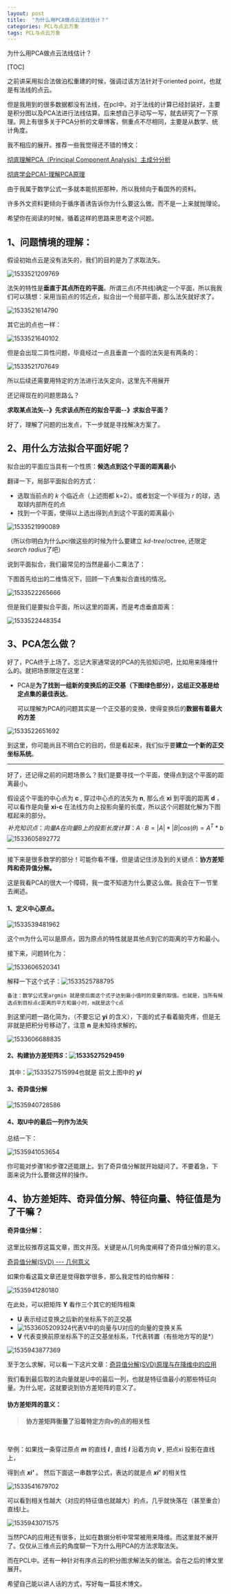 ```yaml
---
layout: post
title:  "为什么用PCA做点云法线估计？"
categories: PCL与点云万象
tags: PCL与点云万象
---
```


为什么用PCA做点云法线估计？

[TOC]

之前讲采用拟合法做泊松重建的时候，强调过该方法针对于oriented point，也就是有法线的点云。

但是我用到的很多数据都没有法线，在pcl中。对于法线的计算已经封装好，主要是积分图以及PCA法进行法线估算。后来想自己手动写一写，就去研究了一下原理。网上有很多关于PCA分析的文章博客，侧重点不尽相同，主要是从数学、统计角度。

我不相应的展开。推荐一些我觉得还不错的博文：

[彻底理解PCA（Principal Component Analysis）主成分分析](https://blog.csdn.net/u014485485/article/details/78408886)

[彻底学会PCA1-理解PCA原理](https://antdlx.com/che-di-xue-hui-pca1-li-jie-pcayuan-li/)

由于我属于数学公式一多就本能抗拒那种，所以我倾向于看国外的资料。

许多外文资料更倾向于循序善诱告诉你为什么要这么做。而不是一上来就抛理论。

希望你在阅读的时候，循着这样的思路来思考这个问题。

## 1、问题情境的理解：

假设初始点云是没有法矢的，我们的目的是为了求取法矢。

![1533521209769](http://7xq62e.com1.z0.glb.clouddn.com\nomal1.png)

法矢的特性是**垂直于其点所在的平面**。所谓三点(不共线)确定一个平面，所以我我们可以猜想：采用当前点的邻近点，拟合出一个局部平面，那么法矢就好求了。

![1533521614790](http://7xq62e.com1.z0.glb.clouddn.com\normal1-2.png)

其它出的点也一样：

![1533521640102](http://7xq62e.com1.z0.glb.clouddn.com\normal2.png)

但是会出现二异性问题，毕竟经过一点且垂直一个面的法矢是有两条的：

![1533521707649](http://7xq62e.com1.z0.glb.clouddn.com\normal2-1.png)

所以后续还需要用特定的方法进行法矢定向，这里先不用展开

还记得现在的问题思路么？

**求取某点法矢--》先求该点所在的拟合平面--》求拟合平面？**

好了，理解了问题的出发点，下一步就是寻找解决方案了。

## 2、用什么方法拟合平面好呢？

拟合出的平面应当具有一个性质：**候选点到这个平面的距离最小**

翻译一下，局部平面拟合的方式：

- 选取当前点的 *k* 个临近点（上述图都 k=2）。或者划定一个半径为 *r* 的球，选取球内部所在的点 
- 找到一个平面，使得以上选出得到点到这个平面的距离最小

![1533521990089](http://7xq62e.com1.z0.glb.clouddn.com/plane.jpg)

（所以你明白为什么pcl做这些的时候为什么要建立 *kd-tree*/octree, 还限定*search radius*了吧）



说到平面拟合，我们最常见的当然是最小二乘法了：



下图首先给出的二维情况下，回顾一下点集拟合直线的情况。

![1533522265666](http://7xq62e.com1.z0.glb.clouddn.com\normal6.png)

但是我们是要拟合平面，所以这里的距离，而是考虑垂直距离：

![1533522448354](http://7xq62e.com1.z0.glb.clouddn.com\normal6-1.png)

## 3、PCA怎么做？

好了，PCA终于上场了。忘记大家通常说的PCA的先验知识吧，比如用来降维什么的。就把场景限定在这里：

- PCA是**为了找到一组新的变换后的正交基（下图绿色部分），这组正交基是给定点集的最佳表达**。

  可以理解为PCA的问题其实是一个正交基的变换，使得变换后的**数据有着最大的方差** 

![1533522651692](http://7xq62e.com1.z0.glb.clouddn.com\normal7.png)

到这里，你可能尚且不明白它的目的，但是看起来，我们似乎要**建立一个新的正交坐标系统**。

------

好了，还记得之前的问题场景么？我们是要寻找一个平面，使得点到这个平面的距离最小。

假设这个平面的中心点为 **c** , 穿过中心点的法矢为 **n**, 那么点 **xi** 到平面的距离 **d** ，可以看作是向量 **xi-c** 在法线方向上投影向量的长度，所以这个问题就化解为下图框起来的部分。
$$
补充知识点：向量A在向量B上的投影长度计算：A·B = |A| *|B| cos(θ) = A^T*b
$$
![1533605892772](http://7xq62e.com1.z0.glb.clouddn.com\normal8.png)



------

接下来是很多数学的部分！可能你看不懂，但是请记住涉及到的关键点：**协方差矩阵和奇异值分解。**

这是我看PCA的很大一个障碍，我一度不知道为什么要这么做。我会在下一节里去阐述。

#### 1、定义中心原点。

![1533539481962](http://7xq62e.com1.z0.glb.clouddn.com\normal9.png)

这个m为什么可以是原点，因为原点的特性就是其他点到它的距离的平方和最小。

接下来，问题转化为：

![1533606520341](http://7xq62e.com1.z0.glb.clouddn.com\normal10.png)

解释一下这个式子：![1533525788795](http://7xq62e.com1.z0.glb.clouddn.com\normal_min.png)

```
备注：数学公式里argmin 就是使后面这个式子达到最小值时的变量的取值。也就是，当所有候选点到目标点c距离的平方和最小时，m就是这个c点
```



到这里问题一路化简为，（不要忘记 **yi** 的含义），下面的式子看着脑壳疼，但是无非就是把积分号移动了，注意 **n** 是未知待求解的。

![1533606688835](http://7xq62e.com1.z0.glb.clouddn.com\normal11.png)



#### 2、构建协方差矩阵*S*：![1533527529459](http://7xq62e.com1.z0.glb.clouddn.com\normal12.png)

​                  其中：![1533527515994](C:\Users\dell\AppData\Local\Temp\normal12.png)也就是  前文上图中的  ***yi***

#### 3、奇异值分解

![1535940728586](http://7xq62e.com1.z0.glb.clouddn.com\normal13.png)

#### 4、取U中的最后一列作为法矢

总结一下：

![1535941053654](http://7xq62e.com1.z0.glb.clouddn.com\normal15.png)

你可能对步骤1和步骤2还能跟上。到了奇异值分解就开始疑问了。不要着急，下面来说为什么要做这样的操作。



## 4、协方差矩阵、奇异值分解、特征向量、特征值是为了干嘛？



#### 奇异值分解：

这里比较推荐这篇文章，图文并茂。关键是从几何角度阐释了奇异值分解的意义。

[奇异值分解(SVD) --- 几何意义](http://blog.sciencenet.cn/blog-696950-699432.html)

如果你看这篇文章还是觉得数学很多，那么我定性的给你解释：

![1535941280180](http://7xq62e.com1.z0.glb.clouddn.com\normal14.png)

在此处，可以把矩阵 **Y** 看作三个其它的矩阵相乘

- **U**  表示经过变换之后新的坐标系下的正交基
- ![1533605209324](C:\Users\dell\AppData\Local\Temp\1533605209324.png)代表V中的向量与U对应的向量的变换关系
- **V** 代表变换前原坐标系下的正交基坐标系，T代表转置（有些地方写的是*）

![1535943877369](http://7xq62e.com1.z0.glb.clouddn.com\normal17.png)

至于怎么求解，可以看一下这片文章：[奇异值分解(SVD)原理与在降维中的应用](https://www.cnblogs.com/pinard/p/6251584.html)



我们看到最后取的法向量就是U中的最后一列，也就是特征值最小的那些特征向量。为什么呢，这就要说到协方差矩阵的意义了。



#### 协方差矩阵的意义：

> ​        **协方差矩阵衡量了沿着特定方向v的点的相关性**

​             

举例：如果找一条穿过原点 ***m*** 的直线 ***l*** , 直线 ***l***  沿着方向 ***v*** , 把点xi 投影在直线上，

得到点 ***xi'*** 。 然后下面这一串数学公式，表达的就是点 ***xi'*** 的相关性

![1533541679702](http://7xq62e.com1.z0.glb.clouddn.com\normal18.png)

可以看到相关性越大（对应的特征值也就越大）的点，几乎就快落在（甚至重合）直线l上。

![1535943071575](http://7xq62e.com1.z0.glb.clouddn.com\normal19.png)

当然PCA的应用还有很多，比如在数据分析中常常被用来降维。而这里就不展开了。仅仅从三维点云的角度聊一下为什么用PCA的方法求取法矢。

而在PCL中。还有一种针对有序点云的积分图求解法矢的做法。会在之后的博文里展开。

希望自己能以讲人话的方式，写好每一篇技术博文。



